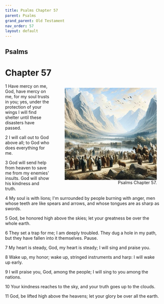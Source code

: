 ```yaml
---
title: Psalms Chapter 57
parent: Psalms
grand_parent: Old Testament
nav_order: 57
layout: default
---
```


## Psalms

# Chapter 57

<figure style="float: right; margin-right: 10px;">
    <img src="/assets/Image/Psalms/500/57.jpg" alt="Psalms Chapter 57" style="width: 300px; height: 300px; float: right;padding-left: 10px;"/>
    <figcaption style="clear: both;text-align: right;">Psalms Chapter 57.</figcaption>
</figure>
1 Have mercy on me, God, have mercy on me, for my soul trusts in you; yes, under the protection of your wings I will find shelter until these disasters have passed.

2 I will call out to God above all; to God who does everything for me.

3 God will send help from heaven to save me from my enemies' insults. God will show his kindness and truth.

4 My soul is with lions; I'm surrounded by people burning with anger, men whose teeth are like spears and arrows, and whose tongues are as sharp as swords.

5 God, be honored high above the skies; let your greatness be over the whole earth.

6 They set a trap for me; I am deeply troubled. They dug a hole in my path, but they have fallen into it themselves. Pause.

7 My heart is steady, God, my heart is steady; I will sing and praise you.

8 Wake up, my honor; wake up, stringed instruments and harp: I will wake up early.

9 I will praise you, God, among the people; I will sing to you among the nations.

10 Your kindness reaches to the sky, and your truth goes up to the clouds.

11 God, be lifted high above the heavens; let your glory be over all the earth.


